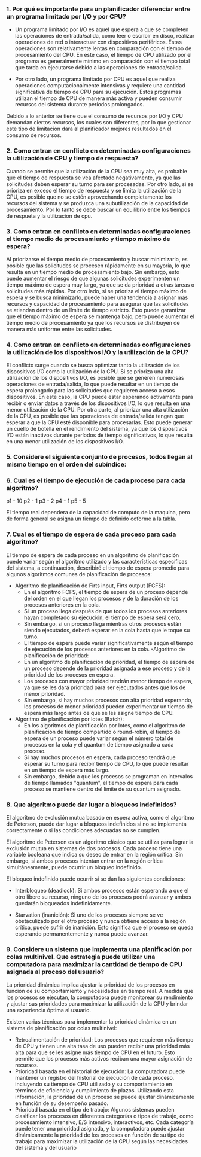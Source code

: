 ### 1. Por qué es importante para un planificador diferenciar entre un programa limitado por I/O y por CPU?
- Un programa limitado por I/O es aquel que espera a que se completen las operaciones de entrada/salida, como leer o escribir en disco, realizar operaciones de red o interactuar con dispositivos periféricos. Estas operaciones son relativamente lentas en comparación con el tiempo de procesamiento del CPU. En este caso, el tiempo de CPU utilizado por el programa es generalmente mínimo en comparación con el tiempo total que tarda en ejecutarse debido a las operaciones de entrada/salida.

- Por otro lado, un programa limitado por CPU es aquel que realiza operaciones computacionalmente intensivas y requiere una cantidad significativa de tiempo de CPU para su ejecución. Estos programas utilizan el tiempo de CPU de manera más activa y pueden consumir recursos del sistema durante períodos prolongados.

Debido a lo anterior se tiene que el consumo de recursos por I/O y CPU demandan ciertos recursos, los cuales son diferentes, por lo que gestionar este tipo de limitacion dara al planificador mejores resultados en el consumo de recursos.

### 2. Como entran en conflicto en determinadas configuraciones la utilización de CPU y tiempo de respuesta?
Cuando se permite que la utilización de la CPU sea muy alta, es probable que el tiempo de respuesta se vea afectado negativamente, ya que las solicitudes deben esperar su turno para ser procesadas. Por otro lado, si se prioriza en exceso el tiempo de respuesta y se limita la utilización de la CPU, es posible que no se estén aprovechando completamente los recursos del sistema y se produzca una subutilización de la capacidad de procesamiento. Por lo tanto se debe buscar un equilibrio entre los tiempos de respueta y la utilizacion de cpu.

### 3. Como entran en conflicto en determinadas configuraciones el tiempo medio de procesamiento y tiempo máximo de espera?
Al priorizarse el tiempo medio de procesamiento y buscar minimizarlo, es posible que las solicitudes se procesen rápidamente en su mayoría, lo que resulta en un tiempo medio de procesamiento bajo. Sin embargo, esto puede aumentar el riesgo de que algunas solicitudes experimenten un tiempo máximo de espera muy largo, ya que se da prioridad a otras tareas o solicitudes más rápidas.
Por otro lado, si se prioriza el tiempo máximo de espera y se busca minimizarlo, puede haber una tendencia a asignar más recursos y capacidad de procesamiento para asegurar que las solicitudes se atiendan dentro de un límite de tiempo estricto. Esto puede garantizar que el tiempo máximo de espera se mantenga bajo, pero puede aumentar el tiempo medio de procesamiento ya que los recursos se distribuyen de manera más uniforme entre las solicitudes.

### 4. Como entran en conflicto en determinadas configuraciones la utilización de los dispositivos I/O y la utilización de la CPU?
El conflicto surge cuando se busca optimizar tanto la utilización de los dispositivos I/O como la utilización de la CPU. Si se prioriza una alta utilización de los dispositivos I/O, es posible que se generen numerosas operaciones de entrada/salida, lo que puede resultar en un tiempo de espera prolongado para las solicitudes que requieren acceso a esos dispositivos. En este caso, la CPU puede estar esperando activamente para recibir o enviar datos a través de los dispositivos I/O, lo que resulta en una menor utilización de la CPU.
Por otra parte, al priorizar una alta utilización de la CPU, es posible que las operaciones de entrada/salida tengan que esperar a que la CPU esté disponible para procesarlas. Esto puede generar un cuello de botella en el rendimiento del sistema, ya que los dispositivos I/O están inactivos durante períodos de tiempo significativos, lo que resulta en una menor utilización de los dispositivos I/O.

### 5. Considere el siguiente conjunto de procesos, todos llegan al mismo tiempo en el orden del subíndice:

### 6. Cual es el tiempo de ejecución de cada proceso para cada algoritmo?
p1 - 10
p2 - 1
p3 - 2
p4 - 1
p5 - 5

El tiempo real dependera de la capacidad de computo de la maquina, pero de forma general se asigna un tiempo de definido coforme a la tabla.

### 7. Cual es el tiempo de espera de cada proceso para cada algoritmo?
El tiempo de espera de cada proceso en un algoritmo de planificación puede variar según el algoritmo utilizado y las características específicas del sistema, a continuación, describiré el tiempo de espera promedio para algunos algoritmos comunes de planificación de procesos:
- Algoritmo de planificación de Firts input, Firts output (FCFS):
  - En el algoritmo FCFS, el tiempo de espera de un proceso depende del orden en el que llegan los procesos y de la duración de los procesos anteriores en la cola.
  - Si un proceso llega después de que todos los procesos anteriores hayan completado su ejecución, el tiempo de espera será cero.
  - Sin embargo, si un proceso llega mientras otros procesos están siendo ejecutados, deberá esperar en la cola hasta que le toque su turno.
  - El tiempo de espera puede variar significativamente según el tiempo de ejecución de los procesos anteriores en la cola.
-Algoritmo de planificación de prioridad:
  - En un algoritmo de planificación de prioridad, el tiempo de espera de un proceso depende de la prioridad asignada a ese proceso y de la prioridad de los procesos en espera.
  - Los procesos con mayor prioridad tendrán menor tiempo de espera, ya que se les dará prioridad para ser ejecutados antes que los de menor prioridad.
  - Sin embargo, si hay muchos procesos con alta prioridad esperando, los procesos de menor prioridad pueden experimentar un tiempo de espera más largo antes de que se les asigne tiempo de CPU.
- Algoritmo de planificación por lotes (Batch):
  - En los algoritmos de planificación por lotes, como el algoritmo de planificación de tiempo compartido o round-robin, el tiempo de espera de un proceso puede variar según el número total de procesos en la cola y el quantum de tiempo asignado a cada proceso.
  - Si hay muchos procesos en espera, cada proceso tendrá que esperar su turno para recibir tiempo de CPU, lo que puede resultar en un tiempo de espera más largo.
  - Sin embargo, debido a que los procesos se programan en intervalos de tiempo llamados "quantum", el tiempo de espera para cada proceso se mantiene dentro del límite de su quantum asignado.

### 8. Que algoritmo puede dar lugar a bloqueos indefinidos?
El algoritmo de exclusión mutua basado en espera activa, como el algoritmo de Peterson, puede dar lugar a bloqueos indefinidos si no se implementa correctamente o si las condiciones adecuadas no se cumplen.

El algoritmo de Peterson es un algoritmo clásico que se utiliza para lograr la exclusión mutua en sistemas de dos procesos. Cada proceso tiene una variable booleana que indica su deseo de entrar en la región crítica. Sin embargo, si ambos procesos intentan entrar en la región crítica simultáneamente, puede ocurrir un bloqueo indefinido.

El bloqueo indefinido puede ocurrir si se dan las siguientes condiciones:

- Interbloqueo (deadlock): Si ambos procesos están esperando a que el otro libere su recurso, ninguno de los procesos podrá avanzar y ambos quedarán bloqueados indefinidamente.

- Starvation (inanición): Si uno de los procesos siempre se ve obstaculizado por el otro proceso y nunca obtiene acceso a la región crítica, puede sufrir de inanición. Esto significa que el proceso se queda esperando permanentemente y nunca puede avanzar.

### 9. Considere un sistema que implementa una planificación por colas multinivel. Que estrategia puede utilizar una computadora para maximizar la cantidad de tiempo de CPU asignada al proceso del usuario?
La prioridad dinámica implica ajustar la prioridad de los procesos en función de su comportamiento y necesidades en tiempo real. A medida que los procesos se ejecutan, la computadora puede monitorear su rendimiento y ajustar sus prioridades para maximizar la utilización de la CPU y brindar una experiencia óptima al usuario.

Existen varias técnicas para implementar la prioridad dinámica en un sistema de planificación por colas multinivel:
- Retroalimentación de prioridad: Los procesos que requieren más tiempo de CPU y tienen una alta tasa de uso pueden recibir una prioridad más alta para que se les asigne más tiempo de CPU en el futuro. Esto permite que los procesos más activos reciban una mayor asignación de recursos.
- Prioridad basada en el historial de ejecución: La computadora puede mantener un registro del historial de ejecución de cada proceso, incluyendo su tiempo de CPU utilizado y su comportamiento en términos de eficiencia y cumplimiento de plazos. Utilizando esta información, la prioridad de un proceso se puede ajustar dinámicamente en función de su desempeño pasado.
- Prioridad basada en el tipo de trabajo: Algunos sistemas pueden clasificar los procesos en diferentes categorías o tipos de trabajo, como procesamiento intensivo, E/S intensivo, interactivos, etc. Cada categoría puede tener una prioridad asignada, y la computadora puede ajustar dinámicamente la prioridad de los procesos en función de su tipo de trabajo para maximizar la utilización de la CPU según las necesidades del sistema y del usuario



































